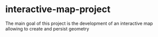 # interactive-map-project
The main goal of this project is the development of an interactive map allowing to create and persist geometry
